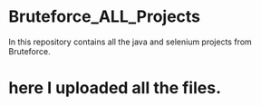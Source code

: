 # Bruteforce_ALL_Projects
In this repository contains all the java and selenium projects from Bruteforce.
# here I uploaded all the files.

